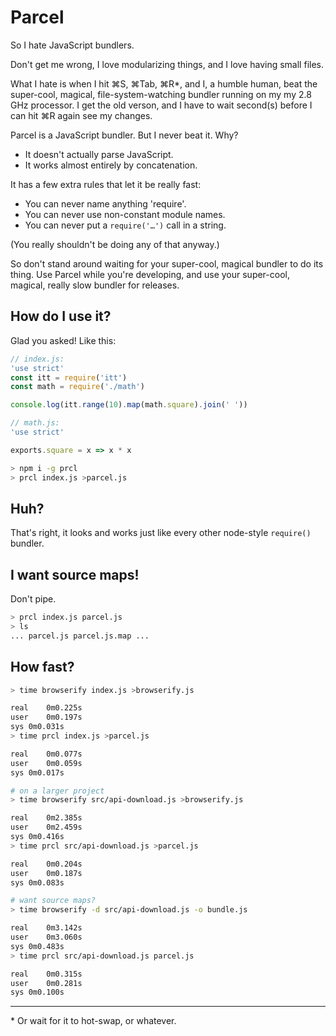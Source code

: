 # Parcel

So I hate JavaScript bundlers.

Don't get me wrong, I love modularizing things, and I love having small files.

What I hate is when I hit ⌘S, ⌘Tab, ⌘R\*, and I, a humble human, beat the super-cool, magical, file-system-watching bundler running on my my 2.8 GHz processor. I get the old verson, and I have to wait second(s) before I can hit ⌘R again see my changes.

Parcel is a JavaScript bundler. But I never beat it. Why?

- It doesn't actually parse JavaScript.
- It works almost entirely by concatenation.

It has a few extra rules that let it be really fast:

- You can never name anything 'require'.
- You can never use non-constant module names.
- You can never put a `require('…')` call in a string.

(You really shouldn't be doing any of that anyway.)

So don't stand around waiting for your super-cool, magical bundler to do its thing. Use Parcel while you're developing, and use your super-cool, magical, really slow bundler for releases.

## How do I use it?

Glad you asked! Like this:

```js
// index.js:
'use strict'
const itt = require('itt')
const math = require('./math')

console.log(itt.range(10).map(math.square).join(' '))

// math.js:
'use strict'

exports.square = x => x * x
```

```sh
> npm i -g prcl
> prcl index.js >parcel.js
```

## Huh?

That's right, it looks and works just like every other node-style `require()` bundler.

## I want source maps!

Don't pipe.

```sh
> prcl index.js parcel.js
> ls
... parcel.js parcel.js.map ...
```

## How fast?

```sh
> time browserify index.js >browserify.js

real    0m0.225s
user    0m0.197s
sys 0m0.031s
> time prcl index.js >parcel.js

real    0m0.077s
user    0m0.059s
sys 0m0.017s

# on a larger project
> time browserify src/api-download.js >browserify.js

real    0m2.385s
user    0m2.459s
sys 0m0.416s
> time prcl src/api-download.js >parcel.js

real    0m0.204s
user    0m0.187s
sys 0m0.083s

# want source maps?
> time browserify -d src/api-download.js -o bundle.js

real    0m3.142s
user    0m3.060s
sys 0m0.483s
> time prcl src/api-download.js parcel.js

real    0m0.315s
user    0m0.281s
sys 0m0.100s
```

---

\* Or wait for it to hot-swap, or whatever.
